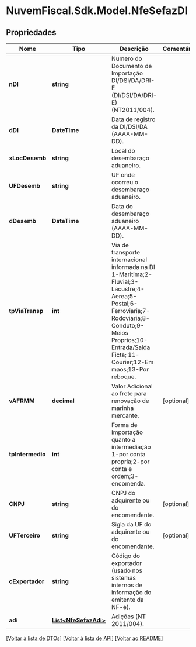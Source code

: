 # NuvemFiscal.Sdk.Model.NfeSefazDI

## Propriedades

Nome | Tipo | Descrição | Comentários
------------ | ------------- | ------------- | -------------
**nDI** | **string** | Numero do Documento de Importação DI/DSI/DA/DRI-E (DI/DSI/DA/DRI-E) (NT2011/004). | 
**dDI** | **DateTime** | Data de registro da DI/DSI/DA (AAAA-MM-DD). | 
**xLocDesemb** | **string** | Local do desembaraço aduaneiro. | 
**UFDesemb** | **string** | UF onde ocorreu o desembaraço aduaneiro. | 
**dDesemb** | **DateTime** | Data do desembaraço aduaneiro (AAAA-MM-DD). | 
**tpViaTransp** | **int** | Via de transporte internacional informada na DI                   1-Maritima;2-Fluvial;3-Lacustre;4-Aerea;5-Postal;6-Ferroviaria;7-Rodoviaria;8-Conduto;9-Meios Proprios;10-Entrada/Saida Ficta;                   11-Courier;12-Em maos;13-Por reboque. | 
**vAFRMM** | **decimal** | Valor Adicional ao frete para renovação de marinha mercante. | [optional] 
**tpIntermedio** | **int** | Forma de Importação quanto a intermediação                   1-por conta propria;2-por conta e ordem;3-encomenda. | 
**CNPJ** | **string** | CNPJ do adquirente ou do encomendante. | [optional] 
**UFTerceiro** | **string** | Sigla da UF do adquirente ou do encomendante. | [optional] 
**cExportador** | **string** | Código do exportador (usado nos sistemas internos de informação do emitente da NF-e). | 
**adi** | [**List&lt;NfeSefazAdi&gt;**](NfeSefazAdi.md) | Adições (NT 2011/004). | 

[[Voltar à lista de DTOs]](../README.md#documentation-for-models) [[Voltar à lista de API]](../README.md#documentation-for-api-endpoints) [[Voltar ao README]](../README.md)

